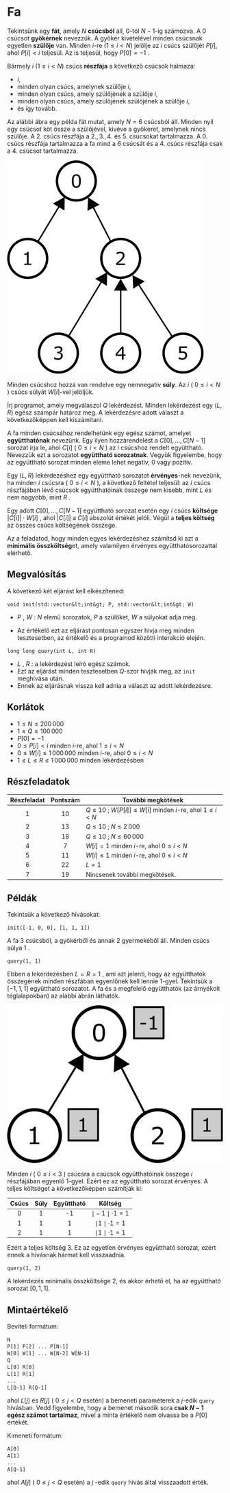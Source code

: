 # Fa 

Tekintsünk egy **fát**, amely $N$ **csúcsból** áll,
 $0$-tól $N-1$-ig számozva.
A $0$ csúcsot **gyökérnek** nevezzük.
A gyökér kivételével minden csúcsnak egyetlen **szülője** van.
Minden $i$-re ($1 \leq i < N$) jelölje az
 $i$ csúcs szülőjét $P[i]$, ahol $P[i] < i$ teljesül.
Az is teljesül, hogy $P[0] = -1$ .

Bármely $i$ ($1 \leq i < N$) csúcs **részfája** a következő csúcsok halmaza:
 * $i$,
 * minden olyan csúcs, amelynek szülője $i$,
 * minden olyan csúcs, amely szülőjének a szülője $i$,
 * minden olyan csúcs, amely szülőjének szülöjének  a szülője $i$,
 * és így tovább.

Az alábbi ábra egy példa fát mutat, amely $N = 6$ csúcsból áll.
Minden nyíl egy csúcsot köt össze a szülőjével,
 kivéve a gyökeret, amelynek nincs szülője.
A $2.$ csúcs részfája a $2., 3., 4.$ és $5.$ csúcsokat tartalmazza.
A $0.$ csúcs részfája tartalmazza a fa mind a $6$ csúcsát
 és a $4.$ csúcs részfája csak a $4.$ csúcsot tartalmazza.

![](subtrees.png "150")

Minden csúcshoz hozzá van rendelve egy nemnegatív **súly**.
Az $i$ ( $0 \leq i < N$ ) csúcs súlyát $W[i]$-vel jelöljük.

Írj programot, amely megválaszol $Q$ lekérdezést.
Minden lekérdezést egy $(L, R)$ egész számpár határoz meg.
A lekérdezésre adott választ a következőképpen kell kiszámítani.

A fa minden csúcsához rendelhetünk egy egész számot, amelyet 
 **együtthatónak** nevezünk.
Egy ilyen hozzárendelést a $C[0], \ldots, C[N-1]$ sorozat írja le,
 ahol $C[i]$ ( $0 \leq i < N$ ) az $i$ csúcshoz rendelt együttható.
Nevezzük ezt a sorozatot **együttható sorozatnak**.
Vegyük figyelembe, hogy az együttható sorozat minden eleme lehet negatív, $0$ vagy pozitív.

Egy $(L, R)$ lekérdezéshez
 egy együttható sorozatot **érvényes**-nek nevezünk,
 ha minden $i$ csúcsra ( $0 \leq i < N$ ),
 a következő feltétel teljesül:
 az $i$ csúcs részfájában lévő csúcsok együtthatóinak összege
 nem kisebb, mint $L$ és nem nagyobb, mint $R$ .

Egy adott $C[0], \ldots, C[N-1]$ együttható sorozat esetén
 egy $i$ csúcs **költsége** $|C[i]| \cdot W[i]$ ,
 ahol $|C[i]|$ a $C[i]$ abszolút értékét jelöli.
Végül a **teljes költség** az összes csúcs költségének összege.

Az a feladatod, hogy minden egyes lekérdezéshez számítsd ki
 azt a **minimális összköltség**et, amely valamilyen érvényes együtthatósorozattal elérhető.

## Megvalósítás

A következő két eljárást kell elkészítened:

```
void init(std::vector&lt;int&gt; P, std::vector&lt;int&gt; W)
```

* $P$ , $W$ : $N$ elemű sorozatok, $P$ a szülőket, $W$ a súlyokat adja meg.

* Az értékelő ezt az eljárást pontosan egyszer hívja meg
   minden tesztesetben, az értékelő és a programod közötti interakció elején.

```
long long query(int L, int R)
```
* $L$ , $R$ : a lekérdezést leíró egész számok.
* Ezt az eljárást minden tesztesetben $Q$-szor hívják meg, az `init` meghívása után.
* Ennek az eljárásnak vissza kell adnia a választ az adott lekérdezésre.


## Korlátok

* $1 \leq N \leq 200\,000$
* $1 \leq Q \leq 100\,000$
* $P[0] = -1$
* $0 \leq P[i] < i$ minden $i$-re, ahol $1 \leq i < N$
* $0 \leq W[i] \leq 1\,000\,000$ minden $i$-re, ahol $0 \leq i < N$
* $1 \leq L \leq R \leq 1\,000\,000$ minden lekérdezésben

## Részfeladatok

| Részfeladat | Pontszám | További megkötések |
| :-----: | :----: | ----------------------- |
| 1 | $10$ | $Q \leq 10$ ; $W[P[i]] \leq W[i]$ minden $i$-re, ahol $1 \leq i < N$
| 2 | $13$ | $Q \leq 10$ ; $N \leq 2\,000$
| 3 | $18$ | $Q \leq 10$ ; $N \leq 60\,000$
| 4 | $7$ | $W[i] = 1$ minden $i$-re, ahol $0 \leq i < N$
| 5 | $11$ | $W[i] \leq 1$ minden $i$-re, ahol $0 \leq i < N$
| 6 | $22$ | $L = 1$
| 7 | $19$ | Nincsenek további megkötések.



## Példák

Tekintsük a következő hívásokat:

```
init([-1, 0, 0], [1, 1, 1])
```
A fa $3$ csúcsból, a gyökérből és annak $2$ gyermekéből áll.
Minden csúcs súlya $1$ .

```
query(1, 1)
```

Ebben a lekérdezésben $L = R = 1$ ,
 ami azt jelenti, hogy az együtthatók összegének minden részfában egyenlőnek kell lennie $1$-gyel.
Tekintsük a $[-1, 1, 1]$ együttható sorozatot.
A fa és a megfelelő együtthatók (az árnyékolt téglalapokban) az alábbi ábrán láthatók.

![](ex1.png "150")

Minden $i$ ( $0 \leq i < 3$ ) csúcsra a csúcsok együtthatóinak összege $i$ részfájában egyenlő $1$-gyel. 
Ezért ez az együttható sorozat érvényes.
A teljes költséget a következőképpen számítják ki:


| Csúcs | Súly | Együttható | Költség |
| :----: | :----: | :---------: | :-----------------------: |
| 0 | 1 | -1 | $\mid -1 \mid \cdot 1 = 1$
| 1 | 1 | 1 | $\mid 1 \mid \cdot 1 = 1$
| 2 | 1 | 1 | $\mid 1 \mid \cdot 1 = 1$

Ezért a teljes költség $3$.
Ez az egyetlen érvényes együttható sorozat,
 ezért ennek a hívásnak hármat kell visszaadnia.

```
query(1, 2)
```
A lekérdezés minimális összköltsége $2$,
 és akkor érhető el, ha az együttható sorozat $[0, 1, 1]$.

## Mintaértékelő

Beviteli formátum:

```
N
P[1] P[2] ... P[N-1]
W[0] W[1] ... W[N-2] W[N-1]
Q
L[0] R[0]
L[1] R[1]
...
L[Q-1] R[Q-1]
```

ahol $L[j]$ és $R[j]$
 ( $0 \leq j < Q$ esetén)
 a bemeneti paraméterek a $j$-edik `query` hívásban.
Vedd figyelembe, hogy a bemenet második sora **csak $N-1$ egész számot tartalmaz**,
 mivel a minta értékelő nem olvassa be a $P[0]$ értékét.

Kimeneti formátum:
```
A[0]
A[1]
...
A[Q-1]
```

ahol $A[j]$
 ( $0 \leq j < Q$ esetén)
 a $j$ -edik `query` hívás által visszaadott érték.